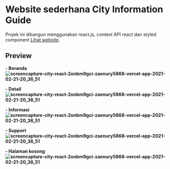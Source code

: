 # Website sederhana City Information Guide

Projek ini dibangun menggunakan react.js, context API react dan styled component [Lihat website](https://city-react-2onbm9gci-zaenury5868.vercel.app/).

## Preview

<b>- Beranda<b>
  ![screencapture-city-react-2onbm9gci-zaenury5868-vercel-app-2021-02-21-20_36_51](https://user-images.githubusercontent.com/59305121/108627437-2cbead00-7488-11eb-8203-5ceecec32305.png)

<b>- Detail<b>
 ![screencapture-city-react-2onbm9gci-zaenury5868-vercel-app-2021-02-21-20_36_51](https://user-images.githubusercontent.com/59305121/108627528-a9518b80-7488-11eb-973a-78edbfe2588f.png)
  
<b>- Informasi<b>
  ![screencapture-city-react-2onbm9gci-zaenury5868-vercel-app-2021-02-21-20_36_51](https://user-images.githubusercontent.com/59305121/108627556-d43bdf80-7488-11eb-82fc-0a841c5ae0d1.png)
  
<b>- Support<b>
  ![screencapture-city-react-2onbm9gci-zaenury5868-vercel-app-2021-02-21-20_36_51](https://user-images.githubusercontent.com/59305121/108627585-03525100-7489-11eb-8bc8-a282ea372990.png)
  
<b>- Halaman kosong<b>
  ![screencapture-city-react-2onbm9gci-zaenury5868-vercel-app-2021-02-21-20_36_51](https://user-images.githubusercontent.com/59305121/108627633-37c60d00-7489-11eb-8a14-0bfac3e0413b.png)



